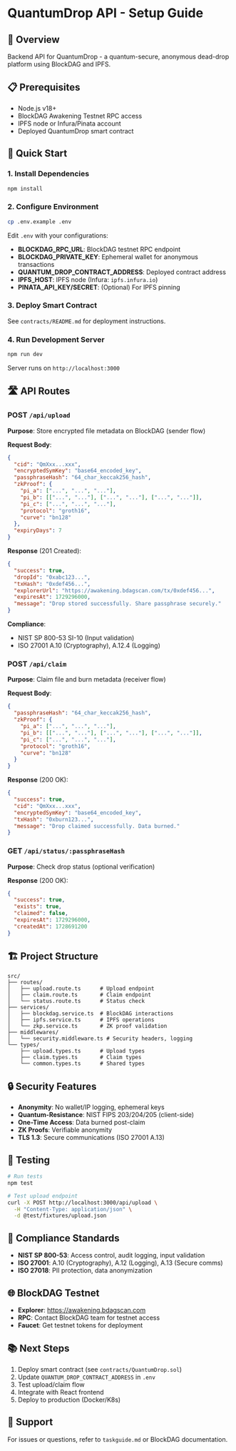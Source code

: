 # QuantumDrop API - Setup Guide

## 🎯 Overview
Backend API for QuantumDrop - a quantum-secure, anonymous dead-drop platform using BlockDAG and IPFS.

## 📋 Prerequisites
- Node.js v18+
- BlockDAG Awakening Testnet RPC access
- IPFS node or Infura/Pinata account
- Deployed QuantumDrop smart contract

## 🚀 Quick Start

### 1. Install Dependencies
```bash
npm install
```

### 2. Configure Environment
```bash
cp .env.example .env
```

Edit `.env` with your configurations:
- **BLOCKDAG_RPC_URL**: BlockDAG testnet RPC endpoint
- **BLOCKDAG_PRIVATE_KEY**: Ephemeral wallet for anonymous transactions
- **QUANTUM_DROP_CONTRACT_ADDRESS**: Deployed contract address
- **IPFS_HOST**: IPFS node (Infura: `ipfs.infura.io`)
- **PINATA_API_KEY/SECRET**: (Optional) For IPFS pinning

### 3. Deploy Smart Contract
See `contracts/README.md` for deployment instructions.

### 4. Run Development Server
```bash
npm run dev
```

Server runs on `http://localhost:3000`

## 🛣️ API Routes

### POST `/api/upload`
**Purpose**: Store encrypted file metadata on BlockDAG (sender flow)

**Request Body**:
```json
{
  "cid": "QmXxx...xxx",
  "encryptedSymKey": "base64_encoded_key",
  "passphraseHash": "64_char_keccak256_hash",
  "zkProof": {
    "pi_a": ["...", "...", "..."],
    "pi_b": [["...", "..."], ["...", "..."], ["...", "..."]],
    "pi_c": ["...", "...", "..."],
    "protocol": "groth16",
    "curve": "bn128"
  },
  "expiryDays": 7
}
```

**Response** (201 Created):
```json
{
  "success": true,
  "dropId": "0xabc123...",
  "txHash": "0xdef456...",
  "explorerUrl": "https://awakening.bdagscan.com/tx/0xdef456...",
  "expiresAt": 1729296000,
  "message": "Drop stored successfully. Share passphrase securely."
}
```

**Compliance**:
- NIST SP 800-53 SI-10 (Input validation)
- ISO 27001 A.10 (Cryptography), A.12.4 (Logging)

### POST `/api/claim`
**Purpose**: Claim file and burn metadata (receiver flow)

**Request Body**:
```json
{
  "passphraseHash": "64_char_keccak256_hash",
  "zkProof": {
    "pi_a": ["...", "...", "..."],
    "pi_b": [["...", "..."], ["...", "..."], ["...", "..."]],
    "pi_c": ["...", "...", "..."],
    "protocol": "groth16",
    "curve": "bn128"
  }
}
```

**Response** (200 OK):
```json
{
  "success": true,
  "cid": "QmXxx...xxx",
  "encryptedSymKey": "base64_encoded_key",
  "txHash": "0xburn123...",
  "message": "Drop claimed successfully. Data burned."
}
```

### GET `/api/status/:passphraseHash`
**Purpose**: Check drop status (optional verification)

**Response** (200 OK):
```json
{
  "success": true,
  "exists": true,
  "claimed": false,
  "expiresAt": 1729296000,
  "createdAt": 1728691200
}
```

## 🏗️ Project Structure
```
src/
├── routes/
│   ├── upload.route.ts      # Upload endpoint
│   ├── claim.route.ts       # Claim endpoint
│   └── status.route.ts      # Status check
├── services/
│   ├── blockdag.service.ts  # BlockDAG interactions
│   ├── ipfs.service.ts      # IPFS operations
│   └── zkp.service.ts       # ZK proof validation
├── middlewares/
│   └── security.middleware.ts # Security headers, logging
└── types/
    ├── upload.types.ts      # Upload types
    ├── claim.types.ts       # Claim types
    └── common.types.ts      # Shared types
```

## 🔒 Security Features
- **Anonymity**: No wallet/IP logging, ephemeral keys
- **Quantum-Resistance**: NIST FIPS 203/204/205 (client-side)
- **One-Time Access**: Data burned post-claim
- **ZK Proofs**: Verifiable anonymity
- **TLS 1.3**: Secure communications (ISO 27001 A.13)

## 🧪 Testing
```bash
# Run tests
npm test

# Test upload endpoint
curl -X POST http://localhost:3000/api/upload \
  -H "Content-Type: application/json" \
  -d @test/fixtures/upload.json
```

## 📝 Compliance Standards
- **NIST SP 800-53**: Access control, audit logging, input validation
- **ISO 27001**: A.10 (Cryptography), A.12 (Logging), A.13 (Secure comms)
- **ISO 27018**: PII protection, data anonymization

## 🌐 BlockDAG Testnet
- **Explorer**: https://awakening.bdagscan.com
- **RPC**: Contact BlockDAG team for testnet access
- **Faucet**: Get testnet tokens for deployment

## 📚 Next Steps
1. Deploy smart contract (see `contracts/QuantumDrop.sol`)
2. Update `QUANTUM_DROP_CONTRACT_ADDRESS` in `.env`
3. Test upload/claim flow
4. Integrate with React frontend
5. Deploy to production (Docker/K8s)

## 🤝 Support
For issues or questions, refer to `taskguide.md` or BlockDAG documentation.
